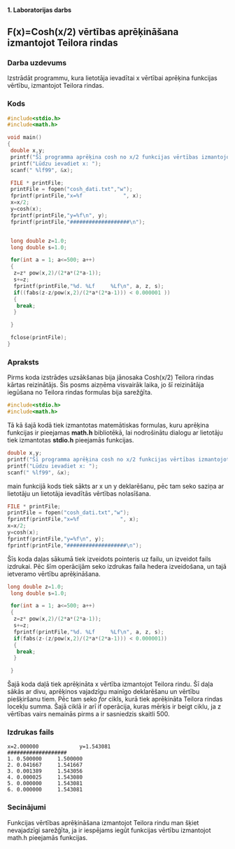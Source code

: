 #### 1. Laboratorijas darbs
## F(x)=Cosh(x/2) vērtības aprēķināšana izmantojot Teilora rindas

### Darba uzdevums
Izstrādāt programmu, kura lietotāja ievadītai x vērtībai aprēķina funkcijas vērtību, izmantojot Teilora rindas.
### Kods
```c
#include<stdio.h>
#include<math.h>

void main()
{
 double x,y;
 printf("Šī programma aprēķina cosh no x/2 funkcijas vērtības izmantojot Teilora rindu.\n");
 printf("Lūdzu ievadiet x: ");
 scanf(" %lf99", &x);

 FILE * printFile;
 printFile = fopen("cosh_dati.txt","w");
 fprintf(printFile,"x=%f             ", x);
 x=x/2;
 y=cosh(x);
 fprintf(printFile,"y=%f\n", y);
 fprintf(printFile,"###################\n");


 long double z=1.0;
 long double s=1.0;

 for(int a = 1; a<=500; a++)
 {
  z=z* pow(x,2)/(2*a*(2*a-1));
  s+=z;
  fprintf(printFile,"%d. %Lf     %Lf\n", a, z, s);
  if((fabs(z-z/pow(x,2)/(2*a*(2*a-1))) < 0.000001 ))
  {
   break;
  }

 }

 fclose(printFile);
}
```
### Apraksts
Pirms koda izstrādes uzsākšanas bija jānosaka Cosh(x/2) Teilora rindas kārtas reizinātājs. Šis posms aizņēma visvairāk laika, jo šī reizinātāja iegūšana no Teilora rindas formulas bija sarežģīta.
```c
#include<stdio.h>
#include<math.h>
 ```
 Tā kā šajā kodā tiek izmantotas matemātiskas formulas, kuru aprēķina funkcijas ir pieejamas **math.h** bibliotēkā, lai nodrošinātu dialogu ar lietotāju tiek izmantotas **stdio.h** pieejamās funkcijas.
 
 ```c
 double x,y;
 printf("Šī programma aprēķina cosh no x/2 funkcijas vērtības izmantojot Teilora rindu.\n");
 printf("Lūdzu ievadiet x: ");
 scanf(" %lf99", &x);
 ```
 main funkcijā kods tiek sākts ar x un y deklarēšanu, pēc tam seko saziņa ar lietotāju un lietotāja ievadītās vērtības nolasīšana.
 
 ```c
 FILE * printFile;
 printFile = fopen("cosh_dati.txt","w");
 fprintf(printFile,"x=%f             ", x);
 x=x/2;
 y=cosh(x);
 fprintf(printFile,"y=%f\n", y);
 fprintf(printFile,"###################\n");
```
Šīs koda daļas sākumā tiek izveidots pointeris uz failu, un izveidot fails izdrukai. Pēc šīm operācijām seko izdrukas faila hedera izveidošana, un tajā ietveramo vērtību aprēķināšana.
```c
long double z=1.0;
 long double s=1.0;

 for(int a = 1; a<=500; a++)
 {
  z=z* pow(x,2)/(2*a*(2*a-1));
  s+=z;
  fprintf(printFile,"%d. %Lf     %Lf\n", a, z, s);
  if(fabs(z-(z/pow(x,2)/(2*a*(2*a-1))) < 0.000001))
  {
   break;
  }

 }
```
Šajā koda daļā tiek aprēķināta x vērtība izmantojot Teilora rindu. Šī daļa sākās ar divu, aprēķinos vajadzīgu mainīgo deklarēšanu un vērtību piešķiršanu tiem.
Pēc tam seko *for* cikls, kurā tiek aprēķināta Teilora rindas locekļu summa. Šajā ciklā ir arī if operācija, kuras mērķis ir beigt ciklu, ja z vērtības vairs nemainās pirms a ir sasniedzis skaitli 500.
### Izdrukas fails
```
x=2.000000             y=1.543081
###################
1. 0.500000     1.500000
2. 0.041667     1.541667
3. 0.001389     1.543056
4. 0.000025     1.543080
5. 0.000000     1.543081
6. 0.000000     1.543081
```
### Secinājumi

Funkcijas vērtības aprēķināšana izmantojot Teilora rindu man šķiet nevajadzīgi sarežģīta, ja ir iespējams iegūt funkcijas vērtību izmantojot math.h pieejamās funkcijas.

